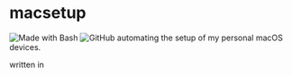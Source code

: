 # macsetup
![Made with Bash](https://img.shields.io/badge/Made\nwith-Bash-blueviolet)
![GitHub](https://img.shields.io/github/license/lunaskyy/macsetup)
automating the setup of my personal macOS devices.

written in 